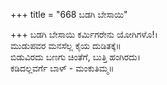+++
title = "668 ಬಡಗಿ ಬೇಸಾಯಿ"

+++
ಬಡಗಿ ಬೇಸಾಯಿ ಕರ್ಮಿಗರೇನು ಯೋಗಿಗಳೊ!।  
ಮುಡುಪವರ ಮನಸೆಲ್ಲ ಕೈಯ ದುಡಿತಕ್ಕೆ॥  
ಬಿಡುವಿರದು ಬಣಗು ಚಿಂತೆಗೆ, ಬುತ್ತಿ ಹಂಗಿರದು।  
ಕಡಿದಲ್ಲವರ್ಗೆ ಬಾಳ್ - ಮಂಕುತಿಮ್ಮ॥  
